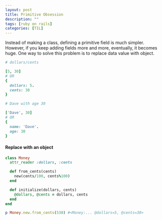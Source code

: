 ```yaml
---
layout: post
title: Primitive Obsession
description: "" 
tags: [ruby on rails]
categories: [TIL]
---
```


Instead of making a class, defining a primitive field is much simpler. However, if you keep adding fields more and more, eventually, it becomes huge. One way to solve this problem is to replace data value with object.

```ruby
# dollars/cents

[5, 30]
# OR
{
  dollars: 5.
  cents: 30
}
```

```ruby
# Dave with age 30

['Dave', 30]
# OR
{
  name: 'Dave'.
  age: 30
}
```

#### **Replace with an object**
```ruby
class Money
  attr_reader :dollars, :cents

  def from_cents(cents)
    new(cents/100, cents%100)
  end

  def initialize(dollars, cents)
    @dollars, @cents = dollars, cents
  end
end

p Money.new.from_cents(530) #<Money:... @dollars=5, @cents=30>
```
